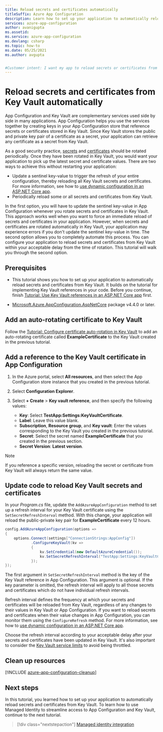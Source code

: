 ```yaml
---
title: Reload secrets and certificates automatically
titleSuffix: Azure App Configuration
description: Learn how to set up your application to automatically reload secrets and certificates from Key Vault.
services: azure-app-configuration
author: avanigupta
ms.assetid: 
ms.service: azure-app-configuration
ms.devlang: csharp
ms.topic: how-to
ms.date: 05/25/2021
ms.author: avgupta


#Customer intent: I want my app to reload secrets or certificates from Key Vault without restarting my app.
---
```


# Reload secrets and certificates from Key Vault automatically

App Configuration and Key Vault are complementary services used side by side in many applications. App Configuration helps you use the services together by creating keys in your App Configuration store that reference secrets or certificates stored in Key Vault. Since Key Vault stores the public and private key pair of a certificate as a secret, your application can retrieve any certificate as a secret from Key Vault.

As a good security practice, [secrets](../key-vault/secrets/tutorial-rotation.md) and [certificates](../key-vault/certificates/tutorial-rotate-certificates.md) should be rotated periodically. Once they have been rotated in Key Vault, you would want your application to pick up the latest secret and certificate values. There are two ways to achieve this without restarting your application:
- Update a sentinel key-value to trigger the refresh of your entire configuration, thereby reloading all Key Vault secrets and certificates. For more information, see how to [use dynamic configuration in an ASP.NET Core app](./enable-dynamic-configuration-aspnet-core.md).
- Periodically reload some or all secrets and certificates from Key Vault.

In the first option, you will have to update the sentinel key-value in App Configuration whenever you rotate secrets and certificates in Key Vault. This approach works well when you want to force an immediate reload of secrets and certificates in your application. However, when secrets and certificates are rotated automatically in Key Vault, your application may experience errors if you don't update the sentinel key-value in time. The second option allows you to completely automate this process. You can configure your application to reload secrets and certificates from Key Vault within your acceptable delay from the time of rotation. This tutorial will walk you through the second option.

## Prerequisites

- This tutorial shows you how to set up your application to automatically reload secrets and certificates from Key Vault. It builds on the tutorial for implementing Key Vault references in your code. Before you continue, finish [Tutorial: Use Key Vault references in an ASP.NET Core app](./use-key-vault-references-dotnet-core.md) first.

- [Microsoft.Azure.AppConfiguration.AspNetCore](https://www.nuget.org/packages/Microsoft.Azure.AppConfiguration.AspNetCore) package v4.4.0 or later.


## Add an auto-rotating certificate to Key Vault

 Follow the [Tutorial: Configure certificate auto-rotation in Key Vault](../key-vault/certificates/tutorial-rotate-certificates.md) to add an auto-rotating certificate called **ExampleCertificate** to the Key Vault created in the previous tutorial.


## Add a reference to the Key Vault certificate in App Configuration

1. In the Azure portal, select **All resources**, and then select the App Configuration store instance that you created in the previous tutorial.

1. Select **Configuration Explorer**.

1. Select **+ Create** > **Key vault reference**, and then specify the following values:
    - **Key**: Select **TestApp:Settings:KeyVaultCertificate**.
    - **Label**: Leave this value blank.
    - **Subscription**, **Resource group**, and **Key vault**: Enter the values corresponding to the Key Vault you created in the previous tutorial.
    - **Secret**: Select the secret named **ExampleCertificate** that you created in the previous section.
    - **Secret Version**: **Latest version**.

> [!Note]
> If you reference a specific version, reloading the secret or certificate from Key Vault will always return the same value.


## Update code to reload Key Vault secrets and certificates

In your *Program.cs* file, update the `AddAzureAppConfiguration` method to set up a refresh interval for your Key Vault certificate using the `SetSecretRefreshInterval` method. With this change, your application will reload the public-private key pair for **ExampleCertificate** every 12 hours.

```csharp
config.AddAzureAppConfiguration(options =>
{
    options.Connect(settings["ConnectionStrings:AppConfig"])
            .ConfigureKeyVault(kv =>
            {
                kv.SetCredential(new DefaultAzureCredential());
                kv.SetSecretRefreshInterval("TestApp:Settings:KeyVaultCertificate", TimeSpan.FromHours(12));
            });
});
```

The first argument in `SetSecretRefreshInterval` method is the key of the Key Vault reference in App Configuration. This argument is optional. If the key parameter is omitted, the refresh interval will apply to all those secrets and certificates which do not have individual refresh intervals.

Refresh interval defines the frequency at which your secrets and certificates will be reloaded from Key Vault, regardless of any changes to their values in Key Vault or App Configuration. If you want to reload secrets and certificates when their value changes in App Configuration, you can monitor them using the `ConfigureRefresh` method. For more information, see how to [use dynamic configuration in an ASP.NET Core app](./enable-dynamic-configuration-aspnet-core.md).

Choose the refresh interval according to your acceptable delay after your secrets and certificates have been updated in Key Vault. It's also important to consider the [Key Vault service limits](../key-vault/general/service-limits.md) to avoid being throttled.


## Clean up resources

[!INCLUDE [azure-app-configuration-cleanup](../../includes/azure-app-configuration-cleanup.md)]


## Next steps

In this tutorial, you learned how to set up your application to automatically reload secrets and certificates from Key Vault. To learn how to use Managed Identity to streamline access to App Configuration and Key Vault, continue to the next tutorial.

> [!div class="nextstepaction"]
> [Managed identity integration](./howto-integrate-azure-managed-service-identity.md)
